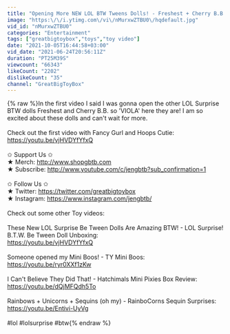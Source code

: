 ```yaml
---
title: "Opening More NEW LOL BTW Tweens Dolls! - Freshest + Cherry B.B. Unboxing"
image: "https:\/\/i.ytimg.com\/vi\/nMurxwZTBU0\/hqdefault.jpg"
vid_id: "nMurxwZTBU0"
categories: "Entertainment"
tags: ["greatbigtoybox","toys","toy video"]
date: "2021-10-05T16:44:58+03:00"
vid_date: "2021-06-24T20:56:11Z"
duration: "PT25M39S"
viewcount: "66343"
likeCount: "2202"
dislikeCount: "35"
channel: "GreatBigToyBox"
---
```

{% raw %}In the first video I said I was gonna open the other LOL Surprise BTW dolls Freshest and Cherry B.B. so 'VIOLA' here they are!  I am so excited about these dolls and can't wait for more. <br /><br />Check out the first video with Fancy Gurl and Hoops Cutie:<br /><a rel="nofollow" target="blank" href="https://youtu.be/vjHVDYfYfxQ">https://youtu.be/vjHVDYfYfxQ</a><br /><br />✩ Support Us ✩<br />★ Merch: <a rel="nofollow" target="blank" href="http://www.shopgbtb.com">http://www.shopgbtb.com</a><br />★ Subscribe: <a rel="nofollow" target="blank" href="http://www.youtube.com/c/jengbtb?sub_confirmation=1">http://www.youtube.com/c/jengbtb?sub_confirmation=1</a><br /><br />✩ Follow Us ✩<br />★ Twitter: <a rel="nofollow" target="blank" href="https://twitter.com/greatbigtoybox">https://twitter.com/greatbigtoybox</a><br />★ Instagram: <a rel="nofollow" target="blank" href="https://www.instagram.com/jengbtb/">https://www.instagram.com/jengbtb/</a><br /><br />Check out some other Toy videos:<br /><br />These New LOL Surprise Be Tween Dolls Are Amazing BTW! - LOL Surprise! B.T.W. Be Tween Doll Unboxing:<br /><a rel="nofollow" target="blank" href="https://youtu.be/vjHVDYfYfxQ">https://youtu.be/vjHVDYfYfxQ</a><br /><br />Someone opened my Mini Boos! - TY Mini Boos:<br /><a rel="nofollow" target="blank" href="https://youtu.be/ryr0XXf1zKw">https://youtu.be/ryr0XXf1zKw</a><br /><br />I Can't Believe They Did That! - Hatchimals Mini Pixies Box Review:<br /><a rel="nofollow" target="blank" href="https://youtu.be/dQjMFQdh5To">https://youtu.be/dQjMFQdh5To</a><br /><br />Rainbows + Unicorns + Sequins (oh my) - RainboCorns Sequin Surprises:<br /><a rel="nofollow" target="blank" href="https://youtu.be/Entivi-UyVg">https://youtu.be/Entivi-UyVg</a><br /><br />#lol #lolsurprise #btw{% endraw %}
